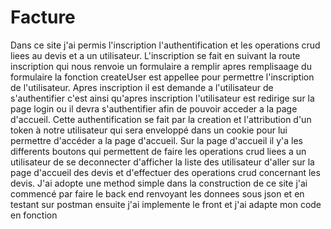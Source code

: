 # Facture

Dans ce site  j'ai permis l'inscription l'authentification et les operations crud liees au devis et a un utilisateur. L'inscription se fait en suivant la route inscription qui nous renvoie un formulaire a remplir apres remplisaage du formulaire la fonction createUser est appellee pour permettre l'inscription de l'utilisateur. Apres inscription il est demande a l'utilisateur de s'authentifier c'est ainsi qu'apres inscription l'utilisateur est redirige sur la page login ou il devra s'authentifier afin de pouvoir acceder a la page d'accueil. Cette authentification se fait par la creation et l'attribution d'un token à notre utilisateur qui sera enveloppé dans un cookie pour lui permettre d'accéder a la page d'accueil. Sur la page d'accueil il y'a les differents boutons qui permettent de faire les operations crud liees a un utilisateur de se deconnecter d'afficher la liste des utilisateur d'aller sur la page d'accueil des devis et d'effectuer des operations crud concernant les devis. J'ai adopte une method simple dans la construction de ce site j'ai commencé par faire le back end renvoyant les donnees sous json et en testant sur postman ensuite j'ai implemente le front et j'ai adapte mon code en fonction